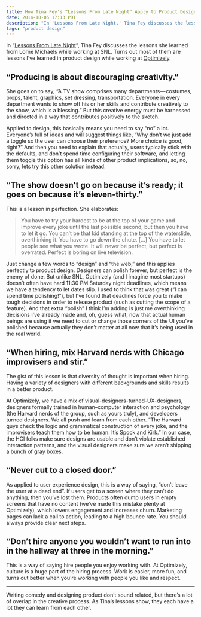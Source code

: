```yaml
---
title: How Tina Fey’s “Lessons From Late Night” Apply to Product Design
date: 2014-10-05 17:13 PDT
description: "In 'Lessons From Late Night,' Tina Fey discusses the lessons she learned from Lorne Michaels while working at SNL. Turns out most of them are lessons I’ve learned in product design while working at Optimizely."
tags: "product design"
---
```


In “[Lessons From Late Night](http://www.newyorker.com/magazine/2011/03/14/lessons-from-late-night)”, Tina Fey discusses the lessons she learned from Lorne Michaels while working at SNL. Turns out most of them are lessons I’ve learned in product design while working at [Optimizely](https://www.optimizely.com).

## “Producing is about discouraging creativity.”

She goes on to say, “A TV show comprises many departments — costumes, props, talent, graphics, set dressing, transportation. Everyone in every department wants to show off his or her skills and contribute creatively to the show, which is a blessing.” But this creative energy must be harnessed and directed in a way that contributes positively to the sketch.

Applied to design, this basically means you need to say “no” a lot. Everyone’s full of ideas and will suggest things like, “Why don’t we just add a toggle so the user can choose their preference? More choice is good, right?” And then you need to explain that actually, users typically stick with the defaults, and don’t spend time configuring their software, and letting them toggle this option has all kinds of other product implications, so, no, sorry, lets try this other solution instead.

## “The show doesn’t go on because it’s ready; it goes on because it’s eleven-thirty.”

This is a lesson in perfection. She elaborates:

> You have to try your hardest to be at the top of your game and improve every joke until the last possible second, but then you have to let it go.
> You can’t be that kid standing at the top of the waterslide, overthinking it. You have to go down the chute. […] You have to let people see what you wrote. It will never be perfect, but perfect is overrated. Perfect is boring on live television.

Just change a few words to “design” and “the web,” and this applies perfectly to product design. Designers can polish forever, but perfect is the enemy of done. But unlike SNL, Optimizely (and I imagine most startups) doesn’t often have hard 11:30 PM Saturday night deadlines, which means we have a tendency to let dates slip. I used to think that was great (“I can spend time polishing!”), but I’ve found that deadlines force you to make tough decisions in order to release product (such as cutting the scope of a feature). And that extra “polish” I think I’m adding is just me overthinking decisions I’ve already made and, oh, guess what, now that actual human beings are using it we need to cut or change those corners of the UI you’ve polished because actually they don’t matter at all now that it’s being used in the real world.

## “When hiring, mix Harvard nerds with Chicago improvisers and stir.”

The gist of this lesson is that diversity of thought is important when hiring. Having a variety of designers with different backgrounds and skills results in a better product.

At Optimizely, we have a mix of visual-designers-turned-UX-designers, designers formally trained in human–computer interaction and psychology (the Harvard nerds of the group, such as yours truly), and developers turned designers. We all push and learn from each other. “The Harvard guys check the logic and grammatical construction of every joke, and the improvisers teach them how to be human. It’s Spock and Kirk.” In our case, the HCI folks make sure designs are usable and don’t violate established interaction patterns, and the visual designers make sure we aren’t shipping a bunch of gray boxes.

## “Never cut to a closed door.”

As applied to user experience design, this is a way of saying, “don’t leave the user at a dead end”. If users get to a screen where they can’t do anything, then you’ve lost them. Products often dump users in empty screens that have no content (we’ve made this mistake plenty at Optimizely), which lowers engagement and increases churn. Marketing pages can lack a call to action, leading to a high bounce rate. You should always provide clear next steps.

## “Don’t hire anyone you wouldn’t want to run into in the hallway at three in the morning.”

This is a way of saying hire people you enjoy working with. At Optimizely, culture is a huge part of the hiring process. Work is easier, more fun, and turns out better when you’re working with people you like and respect.

---

Writing comedy and designing product don’t sound related, but there’s a lot of overlap in the creative process. As Tina’s lessons show, they each have a lot they can learn from each other.
